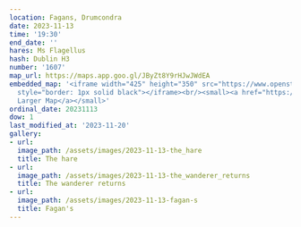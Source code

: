 ```yaml
---
location: Fagans, Drumcondra
date: 2023-11-13
time: '19:30'
end_date: ''
hares: Ms Flagellus
hash: Dublin H3
number: '1607'
map_url: https://maps.app.goo.gl/JByZt8Y9rHJwJWdEA
embedded_map: '<iframe width="425" height="350" src="https://www.openstreetmap.org/export/embed.html?bbox=-6.257754564285279%2C53.36678615157267%2C-6.254857778549195%2C53.36815131161215&amp;layer=mapnik&amp;marker=53.367468737060626%2C-6.256306171417236"
  style="border: 1px solid black"></iframe><br/><small><a href="https://www.openstreetmap.org/?mlat=53.36747&amp;mlon=-6.25631#map=19/53.36747/-6.25631">View
  Larger Map</a></small>'
ordinal_date: 20231113
dow: 1
last_modified_at: '2023-11-20'
gallery:
- url:
  image_path: /assets/images/2023-11-13-the_hare
  title: The hare
- url:
  image_path: /assets/images/2023-11-13-the_wanderer_returns
  title: The wanderer returns
- url:
  image_path: /assets/images/2023-11-13-fagan-s
  title: Fagan's
---
```


